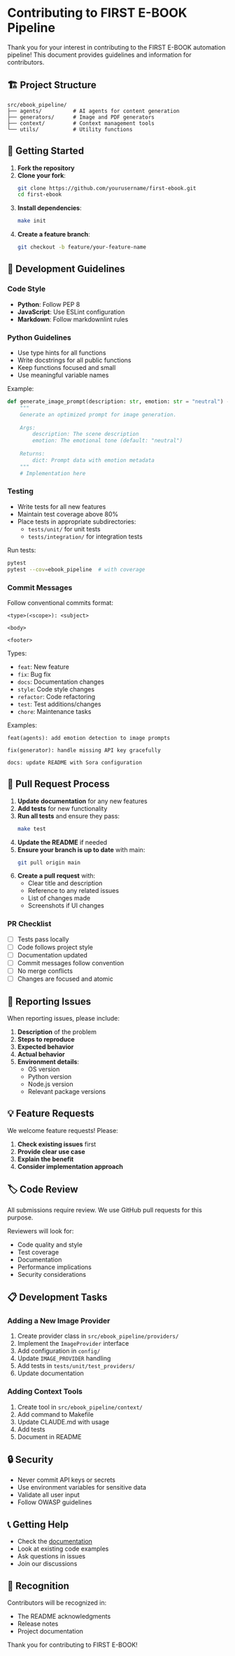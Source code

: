 # Contributing to FIRST E-BOOK Pipeline

Thank you for your interest in contributing to the FIRST E-BOOK automation pipeline! This document provides guidelines and information for contributors.

## 🏗️ Project Structure

```
src/ebook_pipeline/
├── agents/          # AI agents for content generation
├── generators/      # Image and PDF generators  
├── context/         # Context management tools
└── utils/           # Utility functions
```

## 🚀 Getting Started

1. **Fork the repository**
2. **Clone your fork**:
   ```bash
   git clone https://github.com/yourusername/first-ebook.git
   cd first-ebook
   ```
3. **Install dependencies**:
   ```bash
   make init
   ```
4. **Create a feature branch**:
   ```bash
   git checkout -b feature/your-feature-name
   ```

## 📝 Development Guidelines

### Code Style

- **Python**: Follow PEP 8
- **JavaScript**: Use ESLint configuration
- **Markdown**: Follow markdownlint rules

### Python Guidelines

- Use type hints for all functions
- Write docstrings for all public functions
- Keep functions focused and small
- Use meaningful variable names

Example:
```python
def generate_image_prompt(description: str, emotion: str = "neutral") -> dict:
    """
    Generate an optimized prompt for image generation.
    
    Args:
        description: The scene description
        emotion: The emotional tone (default: "neutral")
        
    Returns:
        dict: Prompt data with emotion metadata
    """
    # Implementation here
```

### Testing

- Write tests for all new features
- Maintain test coverage above 80%
- Place tests in appropriate subdirectories:
  - `tests/unit/` for unit tests
  - `tests/integration/` for integration tests

Run tests:
```bash
pytest
pytest --cov=ebook_pipeline  # with coverage
```

### Commit Messages

Follow conventional commits format:

```
<type>(<scope>): <subject>

<body>

<footer>
```

Types:
- `feat`: New feature
- `fix`: Bug fix
- `docs`: Documentation changes
- `style`: Code style changes
- `refactor`: Code refactoring
- `test`: Test additions/changes
- `chore`: Maintenance tasks

Examples:
```
feat(agents): add emotion detection to image prompts

fix(generator): handle missing API key gracefully

docs: update README with Sora configuration
```

## 🔄 Pull Request Process

1. **Update documentation** for any new features
2. **Add tests** for new functionality
3. **Run all tests** and ensure they pass:
   ```bash
   make test
   ```
4. **Update the README** if needed
5. **Ensure your branch is up to date** with main:
   ```bash
   git pull origin main
   ```
6. **Create a pull request** with:
   - Clear title and description
   - Reference to any related issues
   - List of changes made
   - Screenshots if UI changes

### PR Checklist

- [ ] Tests pass locally
- [ ] Code follows project style
- [ ] Documentation updated
- [ ] Commit messages follow convention
- [ ] No merge conflicts
- [ ] Changes are focused and atomic

## 🐛 Reporting Issues

When reporting issues, please include:

1. **Description** of the problem
2. **Steps to reproduce**
3. **Expected behavior**
4. **Actual behavior**
5. **Environment details**:
   - OS version
   - Python version
   - Node.js version
   - Relevant package versions

## 💡 Feature Requests

We welcome feature requests! Please:

1. **Check existing issues** first
2. **Provide clear use case**
3. **Explain the benefit**
4. **Consider implementation approach**

## 🏷️ Code Review

All submissions require review. We use GitHub pull requests for this purpose.

Reviewers will look for:
- Code quality and style
- Test coverage
- Documentation
- Performance implications
- Security considerations

## 📋 Development Tasks

### Adding a New Image Provider

1. Create provider class in `src/ebook_pipeline/providers/`
2. Implement the `ImageProvider` interface
3. Add configuration in `config/`
4. Update `IMAGE_PROVIDER` handling
5. Add tests in `tests/unit/test_providers/`
6. Update documentation

### Adding Context Tools

1. Create tool in `src/ebook_pipeline/context/`
2. Add command to Makefile
3. Update CLAUDE.md with usage
4. Add tests
5. Document in README

## 🔒 Security

- Never commit API keys or secrets
- Use environment variables for sensitive data
- Validate all user input
- Follow OWASP guidelines

## 📞 Getting Help

- Check the [documentation](../README.md)
- Look at existing code examples
- Ask questions in issues
- Join our discussions

## 🙏 Recognition

Contributors will be recognized in:
- The README acknowledgments
- Release notes
- Project documentation

Thank you for contributing to FIRST E-BOOK!